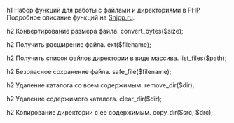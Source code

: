 h1 Набор функций для работы с файлами и директориями в PHP
Подробное описание функций на [Snipp.ru](http://snipp.ru/view/1).

h2 Конвертирование размера файла.
convert_bytes($size);

h2 Получить расширение файла.
ext($filename);

h2 Получить список файлов директории в виде массива.
list_files($path);

h2 Безопасное сохранение файла.
safe_file($filename);

h2 Удаление каталога со всем содержимым.
remove_dir($dir);

h2 Удаление содержимого каталога.
clear_dir($dir);

h2 Копирование директории с ее содержимым.
copy_dir($src, $drc);





